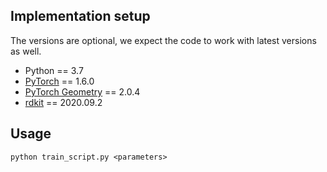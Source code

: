 ## Implementation setup
The versions are optional, we expect the code to work with latest versions as well.
* Python == 3.7
* [PyTorch](https://pytorch.org/) == 1.6.0
* [PyTorch Geometry](https://pytorch-geometric.readthedocs.io/) == 2.0.4
* [rdkit](https://www.rdkit.org/) == 2020.09.2

## Usage
    python train_script.py <parameters>